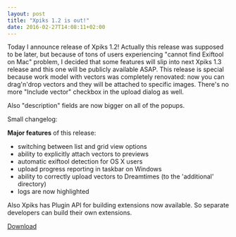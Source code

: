 ```yaml
---
layout: post
title: "Xpiks 1.2 is out!"
date: 2016-02-27T14:08:11+02:00
---
```


Today I announce release of Xpiks 1.2! Actually this release was supposed to be later, but because of tons of users experiencing "cannot find Exiftool on Mac" problem, I decided that some features will slip into next Xpiks 1.3 release and this one will be publicly available ASAP. This release is special because work model with vectors was completely renovated: now you can drag'n'drop vectors and they will be attached to specific images. There's no more "Include vector" checkbox in the upload dialog as well.

Also "description" fields are now bigger on all of the popups.

Small changelog:

**Major features** of this release:

- switching between list and grid view options
- ability to explicitly attach vectors to previews
- automatic exiftool detection for OS X users
- upload progress reporting in taskbar on Windows
- ability to correctly upload vectors to Dreamtimes (to the 'additional' directory)
- logs are now highlighted

Also Xpiks has Plugin API for building extensions now available. So separate developers can build their own extensions.

<div class="download-link"><a href="{{ site.url }}/downloads">Download</a></div>